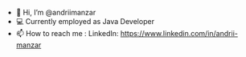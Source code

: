 - 👋 Hi, I’m @andriimanzar
- 💻 Currently employed as Java Developer
- 📫 How to reach me :  LinkedIn: https://www.linkedin.com/in/andrii-manzar
                       

<!---
andriimanzar/andriimanzar is a ✨ special ✨ repository because its `README.md` (this file) appears on your GitHub profile.
You can click the Preview link to take a look at your changes.
--->
